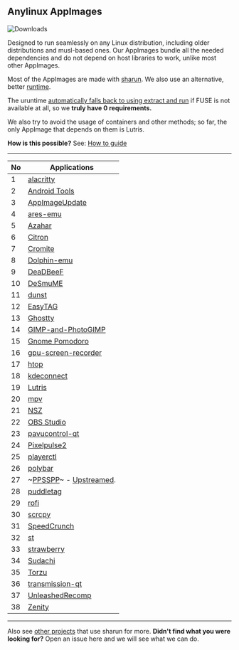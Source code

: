 ## **Anylinux AppImages**

![Downloads](https://img.shields.io/endpoint?url=https://cdn.jsdelivr.net/gh/pkgforge-dev/Anylinux-AppImages@main/.github/badge.json)

Designed to run seamlessly on any Linux distribution, including older distributions and musl-based ones. Our AppImages bundle all the needed dependencies and do not depend on host libraries to work, unlike most other AppImages.

Most of the AppImages are made with [sharun](https://github.com/VHSgunzo/sharun). We also use an alternative, better [runtime](https://github.com/VHSgunzo/uruntime).

The uruntime [automatically falls back to using extract and run](https://github.com/VHSgunzo/uruntime?tab=readme-ov-file#built-in-configuration) if FUSE is not available at all, so we **truly have 0 requirements.**

We also try to avoid the usage of containers and other methods; so far, the only AppImage that depends on them is Lutris.

**How is this possible?** See: [How to guide](https://github.com/pkgforge-dev/Anylinux-AppImages/blob/main/HOW-TO-MAKE-THESE.md)

---

| No  | Applications                                                                                                             |
| --- | ------------------------------------------------------------------------------------------------------------------------ |
| 1   | [alacritty](https://github.com/pkgforge-dev/alacritty-AppImage)                                                          |
| 2   | [Android Tools](https://github.com/pkgforge-dev/android-tools-AppImage)                                                  |
| 3   | [AppImageUpdate](https://github.com/pkgforge-dev/AppImageUpdate-Enhanced-Edition)                                        |
| 4   | [ares-emu](https://github.com/pkgforge-dev/ares-emu-appimage)                                                            |
| 5   | [Azahar](https://github.com/pkgforge-dev/Azahar-AppImage-Enhanced)                                                       |
| 6   | [Citron](https://github.com/pkgforge-dev/Citron-AppImage)                                                                |
| 7   | [Cromite](https://github.com/pkgforge-dev/Cromite-AppImage)                                                              |
| 8   | [Dolphin-emu](https://github.com/pkgforge-dev/Dolphin-emu-AppImage)                                                      |
| 9   | [DeaDBeeF](https://github.com/pkgforge-dev/DeaDBeeF-AppImage)                                                            |
| 10  | [DeSmuME](https://github.com/pkgforge-dev/DeSmuME-AppImage)                                                              |
| 11  | [dunst](https://github.com/pkgforge-dev/dunst-AppImage)                                                                  |
| 12  | [EasyTAG](https://github.com/pkgforge-dev/EasyTAG-AppImage)                                                              |
| 13  | [Ghostty](https://github.com/pkgforge-dev/ghostty-appimage)                                                              |
| 14  | [GIMP-and-PhotoGIMP](https://github.com/pkgforge-dev/GIMP-and-PhotoGIMP-AppImage)                                        |
| 15  | [Gnome Pomodoro](https://github.com/pkgforge-dev/gnome-pomodoro-appimage)                                                |
| 16  | [gpu-screen-recorder](https://github.com/pkgforge-dev/gpu-screen-recorder-AppImage)                                      |
| 17  | [htop](https://github.com/pkgforge-dev/htop-AppImage)                                                                    |
| 18  | [kdeconnect](https://github.com/pkgforge-dev/kdeconnect-AppImage)                                                        |
| 19  | [Lutris](https://github.com/pkgforge-dev/Lutris-AppImage)                                                                |
| 20  | [mpv](https://github.com/pkgforge-dev/mpv-AppImage)                                                                      |
| 21  | [NSZ](https://github.com/pkgforge-dev/NSZ-AppImage)                                                                      |
| 22  | [OBS Studio](https://github.com/pkgforge-dev/OBS-Studio-AppImage)                                                        |
| 23  | [pavucontrol-qt](https://github.com/pkgforge-dev/pavucontrol-qt-AppImage)                                                |
| 24  | [Pixelpulse2](https://github.com/pkgforge-dev/Pixelpulse2-AppImage)                                                      |
| 25  | [playerctl](https://github.com/pkgforge-dev/playerctl-AppImage)                                                          |
| 26  | [polybar](https://github.com/pkgforge-dev/polybar-AppImage)                                                              |
| 27  | ~[PPSSPP](https://github.com/pkgforge-dev/PPSSPP-AppImage)~ - [Upstreamed](https://github.com/hrydgard/ppsspp/releases). |
| 28  | [puddletag](https://github.com/pkgforge-dev/puddletag-AppImage)                                                          |
| 29  | [rofi](https://github.com/pkgforge-dev/rofi-AppImage)                                                                    |
| 30  | [scrcpy](https://github.com/pkgforge-dev/scrcpy-AppImage)                                                                |
| 31  | [SpeedCrunch](https://github.com/pkgforge-dev/SpeedCrunch-AppImage)                                                      |
| 32  | [st](https://github.com/pkgforge-dev/st-AppImage)                                                                        |
| 33  | [strawberry](https://github.com/pkgforge-dev/strawberry-AppImage)                                                        |
| 34  | [Sudachi](https://github.com/pkgforge-dev/Sudachi-AppImage)                                                              |
| 35  | [Torzu](https://github.com/pkgforge-dev/Torzu-AppImage)                                                                  |
| 36  | [transmission-qt](https://github.com/pkgforge-dev/transmission-qt-AppImage)                                              |
| 37  | [UnleashedRecomp](https://github.com/pkgforge-dev/UnleashedRecomp-AppImage)                                              |
| 38  | [Zenity](https://github.com/pkgforge-dev/Zenity-GTK3-AppImage)                                                           |

---

Also see [other projects](https://github.com/VHSgunzo/sharun?tab=readme-ov-file#projects-that-use-sharun) that use sharun for more. **Didn't find what you were looking for?** Open an issue here and we will see what we can do.
